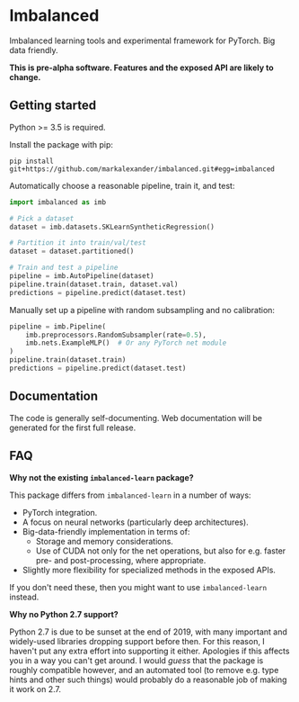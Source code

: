 
# Imbalanced

Imbalanced learning tools and experimental framework for PyTorch.
Big data friendly.

**This is pre-alpha software.  Features and the exposed API are likely to
change.**


## Getting started

Python >= 3.5 is required.

Install the package with pip:

    pip install git+https://github.com/markalexander/imbalanced.git#egg=imbalanced


Automatically choose a reasonable pipeline, train it, and test:

```python
import imbalanced as imb

# Pick a dataset
dataset = imb.datasets.SKLearnSyntheticRegression()

# Partition it into train/val/test
dataset = dataset.partitioned()

# Train and test a pipeline
pipeline = imb.AutoPipeline(dataset)
pipeline.train(dataset.train, dataset.val)
predictions = pipeline.predict(dataset.test)
```

Manually set up a pipeline with random subsampling and no calibration:

```python
pipeline = imb.Pipeline(
    imb.preprocessors.RandomSubsampler(rate=0.5),
    imb.nets.ExampleMLP()  # Or any PyTorch net module
)
pipeline.train(dataset.train)
predictions = pipeline.predict(dataset.test)
```


## Documentation

The code is generally self-documenting.  Web documentation will be generated
for the first full release.


## FAQ

**Why not the existing `imbalanced-learn` package?**

This package differs from `imbalanced-learn` in a number of ways:

  - PyTorch integration.
  - A focus on neural networks (particularly deep architectures).
  - Big-data-friendly implementation in terms of:
    - Storage and memory considerations.
    - Use of CUDA not only for the net operations, but also for e.g. faster
      pre- and post-processing, where appropriate.
  - Slightly more flexibility for specialized methods in the exposed APIs.
  
If you don't need these, then you might want to use `imbalanced-learn` instead.


**Why no Python 2.7 support?**

Python 2.7 is due to be sunset at the end of 2019, with many important and
widely-used libraries dropping support before then.  For this reason, I haven't
put any extra effort into supporting it either.  Apologies if this affects you
in a way you can't get around.  I would *guess* that the package is roughly
compatible however, and an automated tool (to remove e.g. type hints and other
such things) would probably do a reasonable job of making it work on 2.7.
